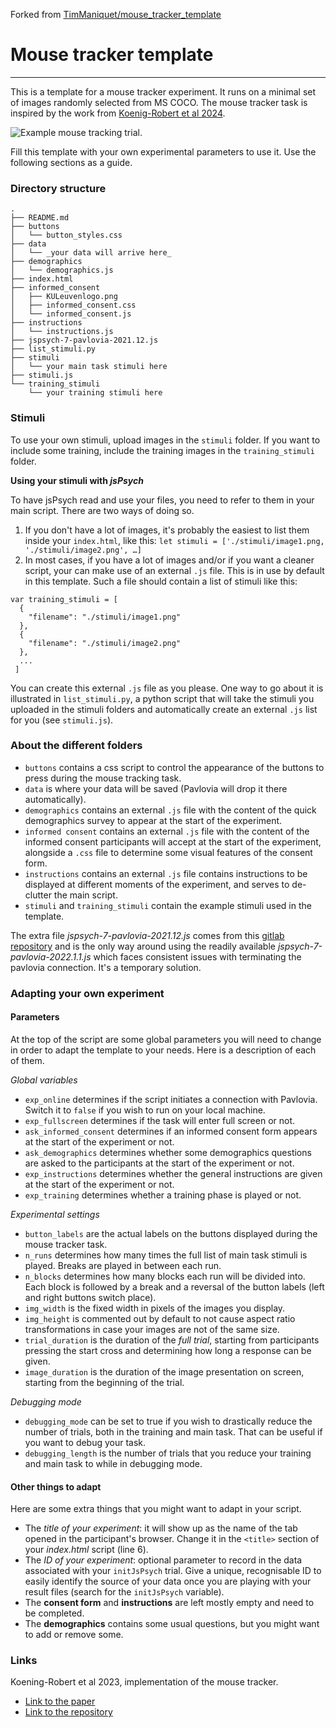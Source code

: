 Forked from [TimManiquet/mouse_tracker_template](https://github.com/TimManiquet/mouse_tracker_template)

# Mouse tracker template
------------------------

This is a template for a mouse tracker experiment. It runs on a minimal set of images randomly selected from MS COCO. The mouse tracker task is inspired by the work from [Koenig-Robert et al 2024](https://www.nature.com/articles/s41598-024-62135-7).


![Example mouse tracking trial.](https://github.com/TimManiquet/mouse_tracker_template/blob/main/illustrations/example_trial.gif)


Fill this template with your own experimental parameters to use it. Use the following sections as a guide.

### Directory structure

```
.
├── README.md
├── buttons
│   └── button_styles.css
├── data
│   └── _your data will arrive here_
├── demographics
│   └── demographics.js
├── index.html
├── informed_consent
│   ├── KULeuvenlogo.png
│   ├── informed_consent.css
│   └── informed_consent.js
├── instructions
│   └── instructions.js
├── jspsych-7-pavlovia-2021.12.js
├── list_stimuli.py
├── stimuli
│   └── your main task stimuli here
├── stimuli.js
└── training_stimuli
    └── your training stimuli here
```

### Stimuli

To use your own stimuli, upload images in the `stimuli` folder. If you want to include some training, include the training images in the `training_stimuli` folder.

**Using your stimuli with _jsPsych_**

To have jsPsych read and use your files, you need to refer to them in your main script. There are two ways of doing so.

1. If you don't have a lot of images, it's probably the easiest to list them inside your `index.html`, like this:
```let stimuli = ['./stimuli/image1.png, './stimuli/image2.png', …]```
2. In most cases, if you have a lot of images and/or if you want a cleaner script, your can make use of an external `.js` file. This is in use by default in this template. Such a file should contain a list of stimuli like this:
```
var training_stimuli = [
  {
    "filename": "./stimuli/image1.png"
  },
  {
    "filename": "./stimuli/image2.png"
  },
  ...
 ]
```

You can create this external `.js` file as you please. One way to go about it is illustrated in `list_stimuli.py`, a python script that will take the stimuli you uploaded in the stimuli folders and automatically create an external `.js` list for you (see `stimuli.js`).


### About the different folders

- `buttons` contains a css script to control the appearance of the buttons to press during the mouse tracking task.
- `data` is where your data will be saved (Pavlovia will drop it there automatically).
- `demographics` contains an external `.js` file with the content of the quick demographics survey to appear at the start of the experiment.
- `informed consent` contains an external `.js` file with the content of the informed consent participants will accept at the start of the experiment, alongside a `.css` file to determine some visual features of the consent form.
- `instructions` contains an external `.js` file contains instructions to be displayed at different moments of the experiment, and serves to de-clutter the main script.
- `stimuli` and `training_stimuli` contain the example stimuli used in the template.


The extra file *jspsych-7-pavlovia-2021.12.js* comes from this [gitlab repository](https://gitlab.pavlovia.org/shir/jsPsych_SimpleReactionTime/blob/master/jspsych-7-pavlovia-2021.12.js) and is the only way around using the readily available *jspsych-7-pavlovia-2022.1.1.js*
which faces consistent issues with terminating the pavlovia connection. It's a temporary solution.


### Adapting your own experiment

#### Parameters

At the top of the script are some global parameters you will need to change in order to adapt the template to your needs. Here is a description of each of them.

*Global variables*
- `exp_online` determines if the script initiates a connection with Pavlovia. Switch it to `false` if you wish to run on your local machine.
- `exp_fullscreen` determines if the task will enter full screen or not.
- `ask_informed_consent` determines if an informed consent form appears at the start of the experiment or not.
- `ask_demographics` determines whether some demographics questions are asked to the participants at the start of the experiment or not.
- `exp_instructions` determines whether the general instructions are given at the start of the experiment or not.
- `exp_training` determines whether a training phase is played or not.

*Experimental settings*
- `button_labels` are the actual labels on the buttons displayed during the mouse tracker task.
- `n_runs` determines how many times the full list of main task stimuli is played. Breaks are played in between each run.
- `n_blocks` determines how many blocks each run will be divided into. Each block is followed by a break and a reversal of the button labels (left and right buttons switch place).
- `img_width` is the fixed width in pixels of the images you display.
- `img_height` is commented out by default to not cause aspect ratio transformations in case your images are not of the same size.
- `trial_duration` is the duration of the _full trial_, starting from participants pressing the start cross and determining how long a response can be given.
- `image_duration` is the duration of the image presentation on screen, starting from the beginning of the trial.

*Debugging mode*
- `debugging_mode` can be set to true if you wish to drastically reduce the number of trials, both in the training and main task. That can be useful if you want to debug your task.
- `debugging_length` is the number of trials that you reduce your training and main task to while in debugging mode.


#### Other things to adapt

Here are some extra things that you might want to adapt in your script.

 - The *title of your experiment*: it will show up as the name of the tab opened in the participant's browser. Change it in the `<title>` section of your *index.html* script (line 6).
 - The *ID of your experiment*: optional parameter to record in the data associated with your `initJsPsych` trial. Give a unique, recognisable ID to easily identify the source of your data once you are playing with your result files (search for the `initJsPsych` variable).
 - The **consent form** and **instructions** are left mostly empty and need to be completed.
 - The **demographics** contains some usual questions, but you might want to add or remove some.

### Links

Koening-Robert et al 2023, implementation of the mouse tracker.
 - [Link to the paper](https://www.nature.com/articles/s41598-024-62135-7)
 - [Link to the repository](https://osf.io/9g4rz/)
